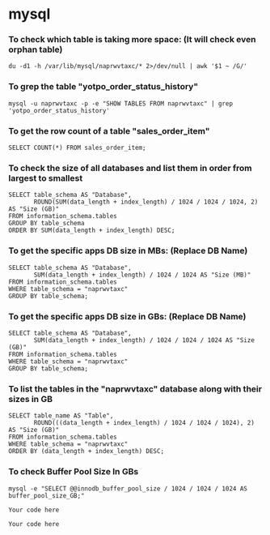 # mysql

### To check which table is taking more space: (It will check even orphan table)
```
du -d1 -h /var/lib/mysql/naprwvtaxc/* 2>/dev/null | awk '$1 ~ /G/'
```

### To grep the table "yotpo_order_status_history"
```
mysql -u naprwvtaxc -p -e "SHOW TABLES FROM naprwvtaxc" | grep 'yotpo_order_status_history'

```


### To get the row count of a table "sales_order_item"
```
SELECT COUNT(*) FROM sales_order_item;
```

### To check the size of all databases and list them in order from largest to smallest
```
SELECT table_schema AS "Database",
       ROUND(SUM(data_length + index_length) / 1024 / 1024 / 1024, 2) AS "Size (GB)"
FROM information_schema.tables
GROUP BY table_schema
ORDER BY SUM(data_length + index_length) DESC;
```

### To get the specific apps DB size in MBs: (Replace DB Name)
```
SELECT table_schema AS "Database",
       SUM(data_length + index_length) / 1024 / 1024 AS "Size (MB)"
FROM information_schema.tables
WHERE table_schema = "naprwvtaxc"
GROUP BY table_schema;
```

### To get the specific apps DB size in GBs: (Replace DB Name)
```
SELECT table_schema AS "Database",
       SUM(data_length + index_length) / 1024 / 1024 / 1024 AS "Size (GB)"
FROM information_schema.tables
WHERE table_schema = "naprwvtaxc"
GROUP BY table_schema;
```

### To list the tables in the "naprwvtaxc" database along with their sizes in GB

```
SELECT table_name AS "Table",
       ROUND(((data_length + index_length) / 1024 / 1024 / 1024), 2) AS "Size (GB)"
FROM information_schema.tables
WHERE table_schema = "naprwvtaxc"
ORDER BY (data_length + index_length) DESC;
```

### To check Buffer Pool Size In GBs

```
mysql -e "SELECT @@innodb_buffer_pool_size / 1024 / 1024 / 1024 AS buffer_pool_size_GB;"
```


```
Your code here
```

```
Your code here
```


